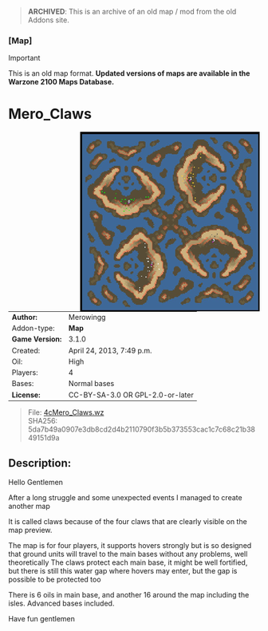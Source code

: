 > **ARCHIVED**: This is an archive of an old map / mod from the old Addons site.

### [Map]

> [!IMPORTANT]
> This is an old map format. **Updated versions of maps are available in the Warzone 2100 Maps Database.**

# Mero_Claws

<img src="./preview.jpg" align="right" />

| | |
| - | - |
| __Author:__ | Merowingg |
| Addon-type: | __Map__ |
| __Game Version:__ | 3.1.0 |
| Created: | April 24, 2013, 7:49 p.m. |
| Oil: | High |
| Players: | 4 |
| Bases: | Normal bases |
| __License:__ | CC-BY-SA-3.0 OR GPL-2.0-or-later |

> File: [4cMero_Claws.wz](https://github.com/Warzone2100/old-addons-site/raw/main/assets/155/4cMero_Claws.wz)  
> SHA256: 5da7b49a0907e3db8cd2d4b2110790f3b5b373553cac1c7c68c21b3849151d9a

## Description:

Hello Gentlemen  

After a long struggle and some unexpected events I managed to create another map  

It is called claws because of the four claws that are clearly visible on the map preview.

The map is for four players, it supports hovers strongly but is so designed that ground units will travel to the main bases without any problems, well theoretically  The claws protect each main base, it might be well fortified, but there is still this water gap where hovers may enter, but the gap is possible to be protected too  

There is 6 oils in main base, and another 16 around the map including the isles. Advanced bases included.

Have fun gentlemen  




